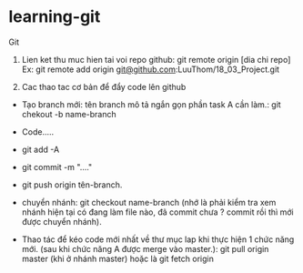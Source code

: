 # learning-git

Git

1. Lien ket thu muc hien tai voi repo github: git remote origin [dia chi repo]
Ex: git remote add origin git@github.com:LuuThom/18_03_Project.git




2.  Cac thao tac cơ bản để đẩy code lên github

- Tạo branch mới: tên branch mô tả ngắn gọn phần task A cần làm.: git chekout -b name-branch
- Code.....
- git add -A 
- git commit -m "...."
- git push origin tên-branch.
- chuyển nhánh: git checkout name-branch (nhớ là phải kiểm tra xem nhánh hiện tại có đang làm file nào, đã commit chưa ? commit rồi thì mới được chuyển nhánh).

- Thao tác để kéo code mới nhất về thư mục lap khi thực hiện 1 chức năng mới. (sau khi chức năng A được merge vào master.): git pull origin master (khi ở nhánh master)
hoặc là git fetch origin 